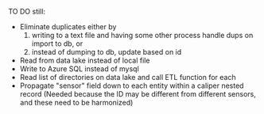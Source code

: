 
TO DO still:
 * Eliminate duplicates either by
    1) writing to a text file and having some other process handle dups on import to db, or
    2) instead of dumping to db, update based on id
 * Read from data lake instead of local file
 * Write to Azure SQL instead of mysql
 * Read list of directories on data lake and call ETL function for each
 * Propagate "sensor" field down to each entity within a caliper nested record
     (Needed because the ID may be different from different sensors, and these
      need to be harmonized)
